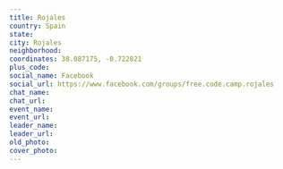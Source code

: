 ```yaml
---
title: Rojales
country: Spain
state: 
city: Rojales
neighborhood: 
coordinates: 38.087175, -0.722821
plus_code:
social_name: Facebook
social_url: https://www.facebook.com/groups/free.code.camp.rojales
chat_name:
chat_url:
event_name:
event_url:
leader_name:
leader_url:
old_photo: 
cover_photo:
---
```

